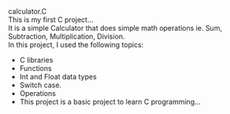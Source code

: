 calculator.C  
This is my first C project...  
It is a simple Calculator that does simple math operations ie. Sum, Subtraction, Multiplication, Division.   
In this project, I used the following topics:   
  - C libraries  
  - Functions
  - Int and Float data types    
  - Switch case.  
  - Operations
  - This project is a basic project to learn C programming... 
